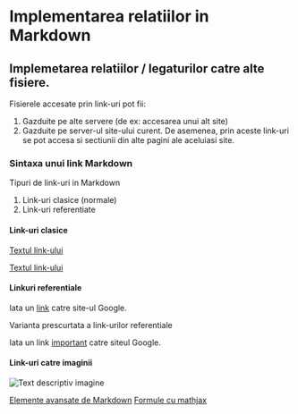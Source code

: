 # Implementarea relatiilor in Markdown

## Implemetarea relatiilor / legaturilor catre alte fisiere.

Fisierele accesate prin link-uri pot fii:
  1. Gazduite pe alte servere (de ex: accesarea unui alt site)
  2. Gazduite pe server-ul site-ului curent.
De asemenea, prin aceste link-uri se pot accesa si sectiunii din alte pagini ale aceluiasi  site.

### Sintaxa unui link Markdown

Tipuri de link-uri in Markdown
  1. Link-uri clasice (normale)
  2. Link-uri referentiate

#### Link-uri clasice

[Textul link-ului](https://google.com)

[Textul link-ului](https://google.com "Acecesare site Google")

#### Linkuri referentiale

Iata un [link][link1] catre site-ul Google.

[link1]: https://google.com/

Varianta prescurtata a link-urilor referentiale

Iata un link [important] catre siteul Google.

[important]: https://google.com/

#### Link-uri catre imaginii

![Text descriptiv imagine]()

[Elemente avansate de Markdown](avansate.md)
[Formule cu mathjax](mathjax.md)
